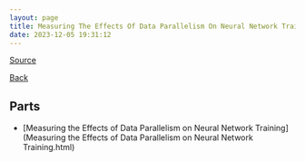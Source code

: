 ```yaml
---
layout: page
title: Measuring The Effects Of Data Parallelism On Neural Network Training
date: 2023-12-05 19:31:12
---
```


[Source](https://www.jmlr.org/papers/volume20/18-789/18-789.pdf)

[Back](../../)

## Parts
* [Measuring the Effects of Data Parallelism on Neural Network Training](Measuring the Effects of Data Parallelism on Neural Network Training.html)
